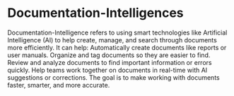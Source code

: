 # Documentation-Intelligences

Documentation-Intelligence refers to using smart technologies like Artificial Intelligence (AI) to help create, manage, and search through documents more efficiently. It can help:
Automatically create documents like reports or user manuals.
Organize and tag documents so they are easier to find.
Review and analyze documents to find important information or errors quickly.
Help teams work together on documents in real-time with AI suggestions or corrections. The goal is to make working with documents faster, smarter, and more accurate.
